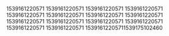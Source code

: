 1539161220571
1539161220571
1539161220571
1539161220571
1539161220571
1539161220571
1539161220571
1539161220571
1539161220571
1539161220571
1539161220571
1539161220571
1539161220571
1539161220571
15391612205711539175102460